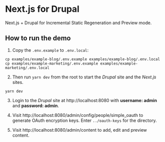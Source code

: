 # Next.js for Drupal

Next.js + Drupal for Incremental Static Regeneration and Preview mode.

## How to run the demo

1. Copy the `.env.example` to `.env.local`:

```
cp examples/example-blog/.env.example examples/example-blog/.env.local
cp examples/example-marketing/.env.example examples/example-marketing/.env.local
```

2. Then run `yarn dev` from the root to start the _Drupal_ site and the _Next.js_ sites.

```
yarn dev
```

3. Login to the _Drupal_ site at http://localhost:8080 with **username: admin** and **password: admin**.

4. Visit http://localhost:8080/admin/config/people/simple_oauth to generate OAuth encryption keys. Enter `../oauth-keys` for the directory.

5. Visit http://localhost:8080/admin/content to add, edit and preview content.
